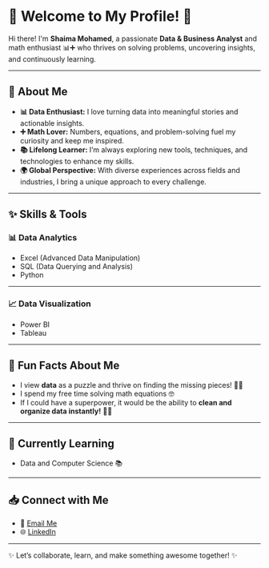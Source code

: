# 🌟 Welcome to My Profile! 🎉  

Hi there! I'm **Shaima Mohamed**, a passionate **Data & Business Analyst** and math enthusiast 📊➕ who thrives on solving problems, uncovering insights, and continuously learning.  

---

## 🚀 About Me  

- **📊 Data Enthusiast:** I love turning data into meaningful stories and actionable insights.  
- **➕ Math Lover:** Numbers, equations, and problem-solving fuel my curiosity and keep me inspired.  
- **📚 Lifelong Learner:** I’m always exploring new tools, techniques, and technologies to enhance my skills.  
- **🌍 Global Perspective:** With diverse experiences across fields and industries, I bring a unique approach to every challenge.  

---

## ✨ Skills & Tools  

### **📊 Data Analytics**  

- Excel (Advanced Data Manipulation)
- SQL (Data Querying and Analysis)  
- Python  

---
  
### **📈 Data Visualization**  

- Power BI  
- Tableau  

---

## 🌟 Fun Facts About Me  

- I view **data** as a puzzle and thrive on finding the missing pieces! 🧙‍♀️  
- I spend my free time solving math equations 🤓  
- If I could have a superpower, it would be the ability to **clean and organize data instantly!** 🧘‍♀️  

---

## 🌱 Currently Learning  

- Data and Computer Science 📚

---

## 📥 Connect with Me  

- 📧 [Email Me](mailto:shaymaizzt@gmail.com)  
- 🌐 [LinkedIn](https://linkedin.com/in/shaimamohamed12)  

---

✨ Let’s collaborate, learn, and make something awesome together! ✨  

<!-- markdownlint-disable MD013 -->


